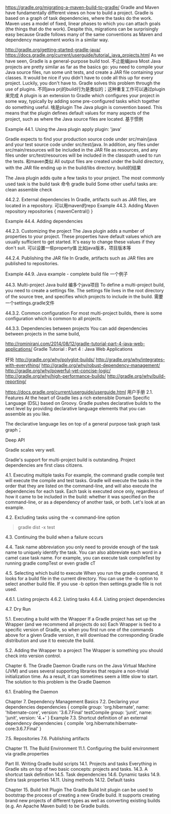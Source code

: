 https://gradle.org/migrating-a-maven-build-to-gradle/
Gradle and Maven have fundamentally different views on how to build a project. Gradle is based on a graph of task dependencies, where the tasks do the work. Maven uses a model of fixed, linear phases to which you can attach goals (the things that do the work). Despite this, migrations can be surprisingly easy because Gradle follows many of the same conventions as Maven and dependency management works in a similar way.


http://gradle.org/getting-started-gradle-java/
https://docs.gradle.org/current/userguide/tutorial_java_projects.html
As we have seen, Gradle is a general-purpose build tool.
    不止能编java
Most Java projects are pretty similar as far as the basics go: you need to compile your Java source files, run some unit tests, and create a JAR file containing your classes. It would be nice if you didn't have to code all this up for every project. Luckily, you don't have to. Gradle solves this problem through the use of plugins. 
    不同java prj的build行为是类似的；这种重复工作可以通过plugin来完成
A plugin is an extension to Gradle which configures your project in some way, typically by adding some pre-configured tasks which together do something useful.
    啥是plugin
The Java plugin is convention based. This means that the plugin defines default values for many aspects of the project, such as where the Java source files are located.
    基于惯例

Example 44.1. Using the Java plugin
    apply plugin: 'java'

Gradle expects to find your production source code under src/main/java and your test source code under src/test/java. 
In addition, any files under src/main/resources will be included in the JAR file as resources, and any files under src/test/resources will be included in the classpath used to run the tests. 
    和maven类似
All output files are created under the build directory, with the JAR file ending up in the build/libs directory.
    build的结果
    
The Java plugin adds quite a few tasks to your project.
The most commonly used task is the build task
命令 gradle build
Some other useful tasks are:
    clean
    assemble
    check
    
44.2.2. External dependencies
In Gradle, artifacts such as JAR files, are located in a repository.
可以用maven的repo
Example 44.3. Adding Maven repository
    repositories {
        mavenCentral()
    }

Example 44.4. Adding dependencies

44.2.3. Customizing the project
The Java plugin adds a number of properties to your project. These properties have default values which are usually sufficient to get started. It's easy to change these values if they don't suit.
    可以设置一些property值
    比如java版本，项目版本等
    
44.2.4. Publishing the JAR file
 In Gradle, artifacts such as JAR files are published to repositories.
 
Example 44.9. Java example - complete build file
一个例子

44.3. Multi-project Java build
编多个java项目
To define a multi-project build, you need to create a settings file. The settings file lives in the root directory of the source tree, and specifies which projects to include in the build.
需要一个settings.gradle文件

44.3.2. Common configuration
For most multi-project builds, there is some configuration which is common to all projects.

44.3.3. Dependencies between projects
You can add dependencies between projects in the same build, 



http://rominirani.com/2014/08/12/gradle-tutorial-part-4-java-web-applications/
Gradle Tutorial : Part 4 : Java Web Applications




好处
http://gradle.org/why/polyglot-builds/
http://gradle.org/why/integrates-with-everything/
http://gradle.org/why/robust-dependency-management/
http://gradle.org/why/powerful-yet-concise-logic/
http://gradle.org/why/high-performance-builds/
http://gradle.org/why/build-reporting/



https://docs.gradle.org/current/userguide/userguide.html
用户手册
2.1. Features
At the heart of Gradle lies a rich extensible Domain Specific Language (DSL) based on Groovy. 
Gradle pushes declarative builds to the next level by providing declarative language elements that you can assemble as you like. 

The declarative language lies on top of a general purpose task graph
    task graph；

Deep API

Gradle scales very well. 

Gradle's support for multi-project build is outstanding. Project dependencies are first class citizens.

4.1. Executing multiple tasks
 For example, the command gradle compile test will execute the compile and test tasks. 
 Gradle will execute the tasks in the order that they are listed on the command-line, and will also execute the dependencies for each task. 
 Each task is executed once only, regardless of how it came to be included in the build: whether it was specified on the command-line, or as a dependency of another task, or both. Let's look at an example.
 
4.2. Excluding tasks
using the -x command-line option
> gradle dist -x test

4.3. Continuing the build when a failure occurs

4.4. Task name abbreviation
you only need to provide enough of the task name to uniquely identify the task.
You can also abbreviate each word in a camel case task name. For example, you can execute task compileTest by running gradle compTest or even gradle cT

4.5. Selecting which build to execute
When you run the gradle command, it looks for a build file in the current directory. You can use the -b option to select another build file. If you use -b option then settings.gradle file is not used.

4.6.1. Listing projects
4.6.2. Listing tasks
4.6.4. Listing project dependencies

4.7. Dry Run

5.1. Executing a build with the Wrapper
If a Gradle project has set up the Wrapper (and we recommend all projects do so)
Each Wrapper is tied to a specific version of Gradle, so when you first run one of the commands above for a given Gradle version, it will download the corresponding Gradle distribution and use it to execute the build.

5.2. Adding the Wrapper to a project
The Wrapper is something you should check into version control.

Chapter 6. The Gradle Daemon
Gradle runs on the Java Virtual Machine (JVM) and uses several supporting libraries that require a non-trivial initialization time. As a result, it can sometimes seem a little slow to start. The solution to this problem is the Gradle Daemon

6.1. Enabling the Daemon

Chapter 7. Dependency Management Basics
7.2. Declaring your dependencies
dependencies {
    compile group: 'org.hibernate', name: 'hibernate-core', version: '3.6.7.Final'
    testCompile group: 'junit', name: 'junit', version: '4.+'
}
Example 7.3. Shortcut definition of an external dependency
dependencies {
    compile 'org.hibernate:hibernate-core:3.6.7.Final'
}

7.5. Repositories
7.6. Publishing artifacts

Chapter 11. The Build Environment
11.1. Configuring the build environment via gradle.properties

Part III. Writing Gradle build scripts
14.1. Projects and tasks
Everything in Gradle sits on top of two basic concepts: projects and tasks.
14.3. A shortcut task definition
14.5. Task dependencies
14.6. Dynamic tasks
14.9. Extra task properties
14.11. Using methods
14.12. Default tasks

Chapter 15. Build Init Plugin
The Gradle Build Init plugin can be used to bootstrap the process of creating a new Gradle build. It supports creating brand new projects of different types as well as converting existing builds (e.g. An Apache Maven build) to be Gradle builds.






 




